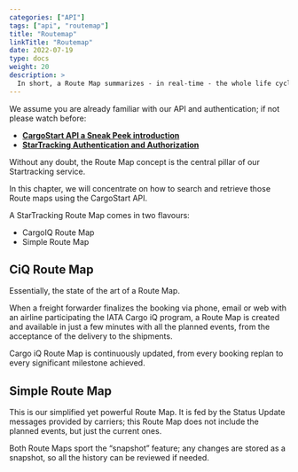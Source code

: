 ```yaml
---
categories: ["API"]
tags: ["api", "routemap"] 
title: "Routemap"
linkTitle: "Routemap"
date: 2022-07-19
type: docs
weight: 20
description: >
  In short, a Route Map summarizes - in real-time - the whole life cycle of an air cargo shipment, from booking to delivery.
---
```

We assume you are already familiar with our API and authentication; if not please watch before:
* **[CargoStart API a Sneak Peek introduction](/startracking/getting-started/#a-sneak-peek-introduction)**
* **[StarTracking Authentication and Authorization](/startracking/api/authentication/)**

Without any doubt, the Route Map concept is the central pillar of our Startracking service.

In this chapter, we will concentrate on how to search and retrieve those Route maps using the CargoStart API.

A StarTracking Route Map comes in two flavours:
* CargoIQ Route Map
* Simple Route Map

## CiQ Route Map

Essentially, the state of the art of a Route Map. 

When a freight forwarder finalizes the booking via phone, email or web with an airline participating the IATA Cargo iQ program, a Route Map is created and available in just a few minutes with all the planned events, from the acceptance of the delivery to the shipments. 

Cargo iQ Route Map is continuously updated, from every booking replan to every significant milestone achieved.

## Simple Route Map

This is our simplified yet powerful Route Map. It is fed by the Status Update messages provided by carriers; this Route Map does not include the planned events, but just the current ones.

Both Route Maps sport the “snapshot” feature; any changes are stored as a snapshot, so all the history can be reviewed if needed.


